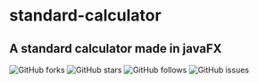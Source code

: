 # standard-calculator
## A standard calculator made in javaFX

![GitHub forks](https://img.shields.io/github/forks/nacersalaheddine/standard-calculator.svg?label=Forks&style=social)
![GitHub stars](https://img.shields.io/github/stars/nacersalaheddine/standard-calculator.svg?style=social)
![GitHub follows](https://img.shields.io/github/followers/nacersalaheddine.svg?label=Follow&style=social)
![GitHub issues](https://img.shields.io/bitbucket/issues/nacersalaheddine/standard-calculator.svg)

